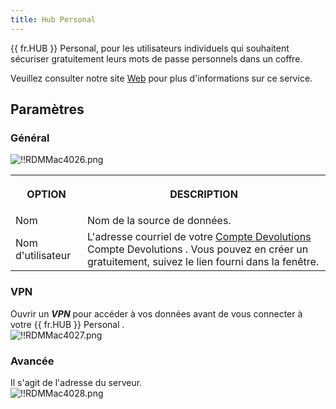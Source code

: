 ```yaml
---
title: Hub Personal
---
```

{{ fr.HUB }} Personal, pour les utilisateurs individuels qui souhaitent sécuriser gratuitement leurs mots de passe personnels dans un coffre.  

Veuillez consulter notre site [Web](https://devolutions.net/password-hub/fr/personal) pour plus d'informations sur ce service.  

## Paramètres 

### Général 

![!!RDMMac4026.png](https://webdevolutions.azureedge.net/docs/fr/rdm/mac/RdmMac4026.png) 

<table>
	<tr>
		<th>
		
OPTION 
		</th>
		<th>
DESCRIPTION 
		</th>
	</tr>
	<tr>
		<td>
Nom 
		</td>
		<td>
Nom de la source de données. 
		</td>
	</tr>
	<tr>
		<td>
Nom d'utilisateur 
		</td>
		<td>
L'adresse courriel de votre [Compte Devolutions](https://portal.devolutions.com/) Compte Devolutions . Vous pouvez en créer un gratuitement, suivez le lien fourni dans la fenêtre. 
		</td>
	</tr>
</table>

### VPN 

Ouvrir un ***VPN*** pour accéder à vos données avant de vous connecter à votre {{ fr.HUB }} Personal .  
![!!RDMMac4027.png](https://webdevolutions.azureedge.net/docs/fr/rdm/mac/RdmMac4027.png) 

### Avancée 

Il s'agit de l'adresse du serveur.  
![!!RDMMac4028.png](https://webdevolutions.azureedge.net/docs/fr/rdm/mac/RdmMac4028.png) 

